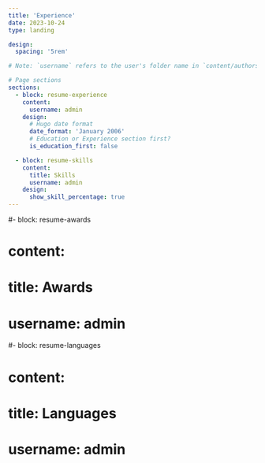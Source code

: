 ```yaml
---
title: 'Experience'
date: 2023-10-24
type: landing

design:
  spacing: '5rem'

# Note: `username` refers to the user's folder name in `content/authors/`

# Page sections
sections:
  - block: resume-experience
    content:
      username: admin
    design:
      # Hugo date format
      date_format: 'January 2006'
      # Education or Experience section first?
      is_education_first: false

  - block: resume-skills
    content:
      title: Skills 
      username: admin
    design:
      show_skill_percentage: true
---
```


  #- block: resume-awards
  #  content:
   #   title: Awards
   #   username: admin

  #- block: resume-languages
   # content:
   #   title: Languages
  #  username: admin

